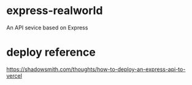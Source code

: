 # express-realworld
An API sevice based on Express

# deploy reference
https://shadowsmith.com/thoughts/how-to-deploy-an-express-api-to-vercel

